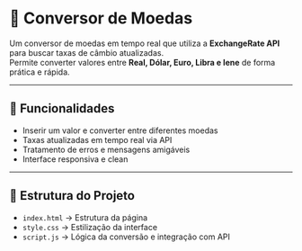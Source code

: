 # 💱 Conversor de Moedas

Um conversor de moedas em tempo real que utiliza a **ExchangeRate API** para buscar taxas de câmbio atualizadas.  
Permite converter valores entre **Real, Dólar, Euro, Libra e Iene** de forma prática e rápida.  

---

## 🚀 Funcionalidades
- Inserir um valor e converter entre diferentes moedas  
- Taxas atualizadas em tempo real via API  
- Tratamento de erros e mensagens amigáveis  
- Interface responsiva e clean  

---

## 📂 Estrutura do Projeto
- `index.html` → Estrutura da página  
- `style.css` → Estilização da interface  
- `script.js` → Lógica da conversão e integração com API  
